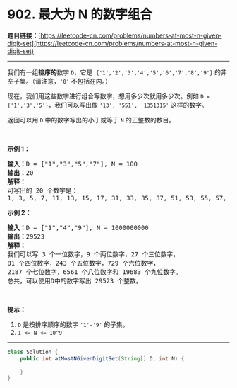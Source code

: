 # 902. 最大为 N 的数字组合

**题目链接：**[https://leetcode-cn.com/problems/numbers-at-most-n-given-digit-set](https://leetcode-cn.com/problems/numbers-at-most-n-given-digit-set)

---

<div class="content__1Y2H">
 <div class="notranslate">
  <p>我们有一组<strong>排序的</strong>数字 <code>D</code>，它是&nbsp; <code>{'1','2','3','4','5','6','7','8','9'}</code>&nbsp;的非空子集。（请注意，<code>'0'</code> 不包括在内。）</p> 
  <p>现在，我们用这些数字进行组合写数字，想用多少次就用多少次。例如&nbsp;<code>D = {'1','3','5'}</code>，我们可以写出像&nbsp;<code>'13', '551', '1351315'</code>&nbsp;这样的数字。</p> 
  <p>返回可以用 <code>D</code> 中的数字写出的小于或等于 <code>N</code> 的正整数的数目。</p> 
  <p>&nbsp;</p> 
  <p><strong>示例 1：</strong></p> 
  <pre class="language-text"><strong>输入：</strong>D = ["1","3","5","7"], N = 100
<strong>输出：</strong>20
<strong>解释：</strong>
可写出的 20 个数字是：
1, 3, 5, 7, 11, 13, 15, 17, 31, 33, 35, 37, 51, 53, 55, 57, 71, 73, 75, 77.
</pre> 
  <p><strong>示例 2：</strong></p> 
  <pre class="language-text"><strong>输入：</strong>D = ["1","4","9"], N = 1000000000
<strong>输出：</strong>29523
<strong>解释：</strong>
我们可以写 3 个一位数字，9 个两位数字，27 个三位数字，
81 个四位数字，243 个五位数字，729 个六位数字，
2187 个七位数字，6561 个八位数字和 19683 个九位数字。
总共，可以使用D中的数字写出 29523 个整数。</pre> 
  <p>&nbsp;</p> 
  <p><strong>提示：</strong></p> 
  <ol> 
   <li><code>D</code> 是按排序顺序的数字 <code>'1'-'9'</code> 的子集。</li> 
   <li><code>1 &lt;= N &lt;= 10^9</code></li> 
  </ol> 
 </div>
</div>

---

```java
class Solution {
    public int atMostNGivenDigitSet(String[] D, int N) {
        
    }
}
```